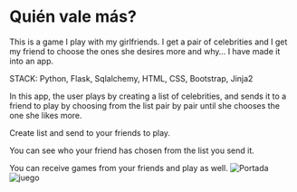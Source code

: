 # Quién vale más?
 
This is a game I play with my girlfriends. 
I get  a pair of celebrities and I get my friend to choose the ones she desires more and why… I have made it into an app.

STACK: Python, Flask, Sqlalchemy, HTML, CSS, Bootstrap, Jinja2

In this app, the user plays by creating a list of celebrities, and sends it to a friend to play by choosing from the list pair by pair until she chooses the one she likes more. 

Create list and send to your friends to play.

You can see who your friend has chosen from the list you send it.

You can receive games from your friends and play as well.
![Portada](https://github.com/Tatiana-vasquez/My_proyecto_final/assets/116188911/c6606411-911b-47cf-bfa4-4b276798753c)
![juego](https://github.com/Tatiana-vasquez/My_proyecto_final/assets/116188911/064ab9f3-64f7-4d56-b972-f60f9e0e35d9)
